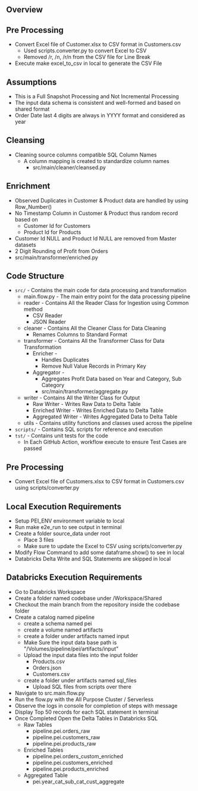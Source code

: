 ## Overview

## Pre Processing
- Convert Excel file of Customer.xlsx to CSV format in Customers.csv
  - Used scripts.converter.py to convert Excel to CSV
  - Removed /r, /n, /r/n from the CSV file for Line Break
- Execute make excel_to_csv in local to generate the CSV File

## Assumptions
- This is a Full Snapshot Processing and Not Incremental Processing
- The input data schema is consistent and well-formed and based on shared format
- Order Date last 4 digits are always in YYYY format and considered as year

## Cleansing
- Cleaning source columns compatible SQL Column Names
  - A column mapping is created to standardize column names 
    - src/main/cleaner/cleansed.py

## Enrichment
- Observed Duplicates in Customer & Product data are handled by using Row_Number()
- No Timestamp Column in Customer & Product thus random record based on 
  - Customer Id for Customers
  - Product Id for Products
- Customer Id NULL and Product Id NULL are removed from Master datasets
- 2 Digit Rounding of Profit from Orders
- src/main/transformer/enriched.py

## Code Structure
- `src/` - Contains the main code for data processing and transformation
  - main.flow.py - The main entry point for the data processing pipeline
  - reader - Contains All the Reader Class for Ingestion using Common method
    - CSV Reader
    - JSON Reader
  - cleaner - Contains All the Cleaner Class for Data Cleaning
    - Renames Columns to Standard Format
  - transformer - Contains All the Transformer Class for Data Transformation
    - Enricher -
      - Handles Duplicates
      - Remove Null Value Records in Primary Key
    - Aggregator - 
      - Aggregates Profit Data based on Year and Category, Sub Category
      - src/main/transformer/aggregate.py
  - writer - Contains All the Writer Class for Output
    - Raw Writer - Writes Raw Data to Delta Table
    - Enriched Writer - Writes Enriched Data to Delta Table
    - Aggregated Writer - Writes Aggregated Data to Delta Table
  - utils - Contains utility functions and classes used across the pipeline
- `scripts/` - Contains SQL scripts for reference and execution
- `tst/` - Contains unit tests for the code
  - In Each GitHub Action, workflow execute to ensure Test Cases are passed

## Pre Processing
- Convert Excel file of Customers.xlsx to CSV format in Customers.csv using scripts/converter.py

## Local Execution Requirements
- Setup PEI_ENV environment variable to local
- Run make e2e_run to see output in terminal
- Create a folder source_data under root
  - Place 3 files
  - Make sure to update the Excel to CSV using scripts/converter.py
- Modify Flow Command to add some dataframe.show() to see in local
- Databricks Delta Write and SQL Statements are skipped in local

## Databricks Execution Requirements
- Go to Databricks Workspace
- Create a folder named codebase under /Workspace/Shared
- Checkout the main branch from the repository inside the codebase folder
- Create a catalog named pipeline
  - create a schema named pei
  - create a volume named artifacts
  - create a folder under artifacts named input
  - Make Sure the input data base path is "/Volumes/pipeline/pei/artifacts/input"
  - Upload the input data files into the input folder
    - Products.csv
    - Orders.json
    - Customers.csv
  - create a folder under artifacts named sql_files
    - Upload SQL files from scripts over there
- Navigate to src.main.flow.py
- Run the flow.py with the All Purpose Cluster / Serverless
- Observe the logs in console for completion of steps with message
- Display Top 50 records for each SQL statement in terminal
- Once Completed Open the Delta Tables in Databricks SQL
  - Raw Tables
    - pipeline.pei.orders_raw
    - pipeline.pei.customers_raw
    - pipeline.pei.products_raw
  - Enriched Tables
    - pipeline.pei.orders_custom_enriched
    - pipeline.pei.customers_enriched
    - pipeline.pei.products_enriched
  - Aggregated Table
    - pei.year_cat_sub_cat_cust_aggregate 

